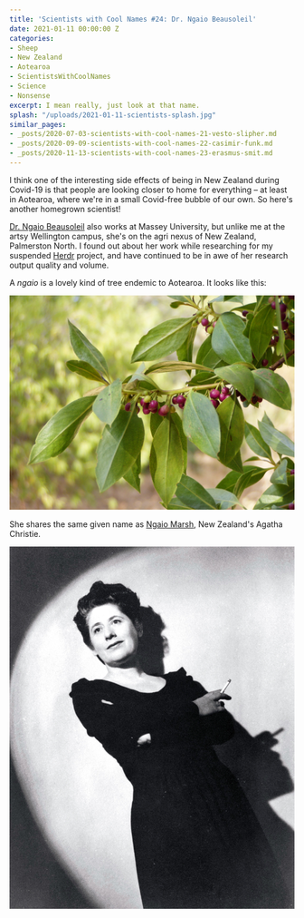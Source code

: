 ```yaml
---
title: 'Scientists with Cool Names #24: Dr. Ngaio Beausoleil'
date: 2021-01-11 00:00:00 Z
categories:
- Sheep
- New Zealand
- Aotearoa
- ScientistsWithCoolNames
- Science
- Nonsense
excerpt: I mean really, just look at that name.
splash: "/uploads/2021-01-11-scientists-splash.jpg"
similar_pages:
- _posts/2020-07-03-scientists-with-cool-names-21-vesto-slipher.md
- _posts/2020-09-09-scientists-with-cool-names-22-casimir-funk.md
- _posts/2020-11-13-scientists-with-cool-names-23-erasmus-smit.md
---
```


I think one of the interesting side effects of being in New Zealand during Covid-19 is that people are looking closer to home for everything – at least in Aotearoa, where we're in a small Covid-free bubble of our own. So here's another homegrown scientist!

[Dr. Ngaio Beausoleil](https://www.researchgate.net/profile/Ngaio_Beausoleil) also works at Massey University, but unlike me at the artsy Wellington campus, she's on the agri nexus of New Zealand, Palmerston North. I found out about her work while researching for my suspended [Herdr](https://www.lucashaley.com/tag/sheep/) project, and have continued to be in awe of her research output quality and volume.

A _ngaio_ is a lovely kind of tree endemic to Aotearoa. It looks like this:

![](/uploads/2021-01-11-scientists-tree.jpg)

She shares the same given name as [Ngaio Marsh](https://en.wikipedia.org/wiki/Ngaio_Marsh), New Zealand's Agatha Christie.

![](/uploads/2021-01-11-scientists-1940.jpg)